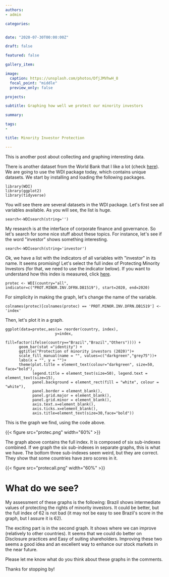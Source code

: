 ```yaml
---
authors:
- admin

categories: 


date: "2020-07-30T00:00:00Z"

draft: false

featured: false

gallery_item:

image:
  caption: https://unsplash.com/photos/DfjJMVhwH_8
  focal_point: "middle"
  preview_only: false

projects:

subtitle: Graphing how well we protect our minority investors

summary: 

tags:
- 

title: Minority Investor Protection

---
```


This is another post about collecting and graphing interesting data. 

There is another dataset from the World Bank that I like a lot (check [here](https://datacatalog.worldbank.org/dataset/wdi-database-archives)). We are going to use the WDI package today, which contains unique datasets. We start by installing and loading the following packages.


    library(WDI)
    library(ggplot2)
    library(tidyverse)
    
You will see there are several datasets in the WDI package. Let's first see all variables available. As you will see, the list is huge.

    search<-WDIsearch(string='')
    
My research is at the interface of corporate finance and governance. So let's search for some nice stuff about these topics. For instance, let's see if the word "investor" shows something interesting.

    search<-WDIsearch(string='investor')

Ok, we have a list with the indicators of all variables with "investor" in its name. It seems promising! Let's select the full index of Protecting Minority Investors (for that, we need to use the indicator below). If you want to understand how this index is measured, click [here](https://www.doingbusiness.org/en/methodology/protecting-minority-investors).

    protec <- WDI(country="all", indicator=c("PROT.MINOR.INV.DFRN.DB1519"), start=2020, end=2020)
    
    
For simplicity in making the graph, let's change the name of the variable.     
    
    colnames(protec)[colnames(protec) == 'PROT.MINOR.INV.DFRN.DB1519'] <- 'index'
    
Then, let's plot it in a graph.      
    
    ggplot(data=protec,aes(x= reorder(country, index), 
                          y=index, 
                          fill=factor(ifelse(country=="Brazil","Brazil","Others")))) +
          geom_bar(stat ="identity") +
          ggtitle("Protection of minority investors (2020)")+
          scale_fill_manual(name = "", values=c("darkgreen","grey75"))+ 
          labs(x = "", y = "")+
          theme(plot.title = element_text(colour="darkgreen", size=50, face="bold"), 
                legend.title = element_text(size=50), legend.text = element_text(size=15),
                panel.background = element_rect(fill = "white", colour = "white"),
                panel.border = element_blank(),
                panel.grid.major = element_blank(),
                panel.grid.minor = element_blank(),
                axis.text.x=element_blank(),
                axis.ticks.x=element_blank(),
                axis.title=element_text(size=30,face="bold"))   
                              
                      
This is the graph we find, using the code above.

{{< figure src="protec.png" width="60%" >}}

The graph above contains the full index. It is composed of six sub-indexes combined. If we graph the six sub-indexes in separate graphs, this is what we have. The bottom three sub-indexes seem weird, but they are correct. They show that some countries have zero scores in it.

{{< figure src="protecall.png" width="60%" >}}



# What do we see?       
                 
My assessment of these graphs is the following: Brazil shows intermediate values of protecting the rights of minority investors. It could be better, but the full index of 62 is not bad (it may not be easy to see Brazil's score in the graph, but I assure it is 62).

The exciting part is in the second graph. It shows where we can improve (relatively to other countries). It seems that we could do better on Disclosure practices and Easy of suiting shareholders. Improving these two seems a good idea and an excellent way to enhance our stock markets in the near future.

Please let me know what do you think about these graphs in the comments. 

Thanks for stopping by!

